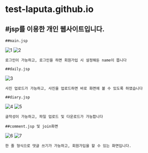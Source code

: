 # test-laputa.github.io
#jsp를 이용한 개인 웹사이트입니다.
-------------------------------
```
##main.jsp
```
![1](https://user-images.githubusercontent.com/72656206/95671711-1dc01800-0bd5-11eb-8341-2ddc09c5c723.JPG)
![2](https://user-images.githubusercontent.com/72656206/95671713-1ef14500-0bd5-11eb-9acc-d95d3e358a66.JPG)
```
로그인이 가능하고, 로그인을 하면 회원가입 시 설정해둔 name이 뜹니다
```
```
##daily.jsp
```
![3](https://user-images.githubusercontent.com/72656206/95671714-1f89db80-0bd5-11eb-8cad-6fe80e091639.JPG)
```
사진 업로드가 가능하고, 사진을 업로드하면 바로 화면에 볼 수 있도록 하였습니다
```
```
##diary.jsp
```
![4](https://user-images.githubusercontent.com/72656206/95671715-1f89db80-0bd5-11eb-931b-79d3ee1f82de.JPG)
![5](https://user-images.githubusercontent.com/72656206/95671716-20227200-0bd5-11eb-8774-7a060481f29a.JPG)
```
글작성이 가능하고, 파일 업로드 및 다운로드가 가능합니다
```
```
##comment.jsp 및 join화면
```
![6](https://user-images.githubusercontent.com/72656206/95671718-20227200-0bd5-11eb-95e2-6db05a723f58.JPG)
![7](https://user-images.githubusercontent.com/72656206/95671719-20bb0880-0bd5-11eb-9162-10718d46afda.JPG)
```
한 줄 형식으로 댓글 쓰기가 가능하고, 회원가입을 할 수 있는 화면입니다.
```
